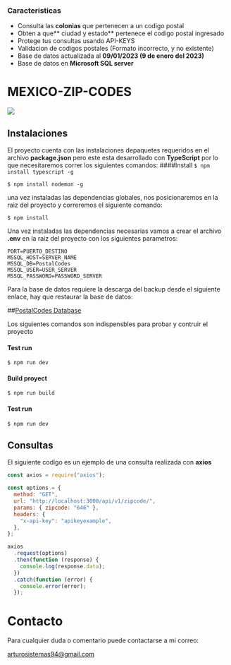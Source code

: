 ### Caracteristicas

- Consulta las **colonias** que pertenecen a un codigo postal
- Obten a que** ciudad y estado** pertenece el codigo postal ingresado
- Protege tus consultas usando API-KEYS
- Validacion de codigos postales (Formato incorrecto, y no existente)
- Base de datos actualizada al **09/01/2023 (9 de enero del 2023)**
- Base de datos en **Microsoft SQL server**

# MEXICO-ZIP-CODES

![](https://myawesomeportafolio.web.app/src/4x/logo-180x180.png)

## Instalaciones

El proyecto cuenta con las instalaciones depaquetes requeridos en el archivo **package.json** pero este esta desarrollado con **TypeScript** por lo que necesitaremos correr los siguientes comandos:
####Install
`$ npm install typescript -g`

`$ npm install nodemon -g`

una vez instaladas las dependencias globales, nos posicionaremos en la raiz del proyecto y correremos el siguiente comando:

`$ npm install`

Una vez instaladas las dependencias necesarias vamos a crear el archivo **.env** en la raiz del proyecto con los siguientes parametros:

    PORT=PUERTO_DESTINO
    MSSQL_HOST=SERVER_NAME
    MSSQL_DB=PostalCodes
    MSSQL_USER=USER_SERVER
    MSSQL_PASSWORD=PASSWORD_SERVER

Para la base de datos requiere la descarga del backup desde el siguiente enlace, hay que restaurar la base de datos:

##[PostalCodes Database](https://mega.nz/file/aOZxnKIQ#eUUjuTtUTykhbH6UxorzEFfijG6k96sorip9XP5OKWs "PostalCodes Database")

Los siguientes comandos son indispensbles para probar y contruir el proyecto

#### Test run

`$ npm run dev`

#### Build proyect

`$ npm run build`

#### Test run

`$ npm run dev`

## Consultas

El siguiente codigo es un ejemplo de una consulta realizada con **axios**

```javascript
const axios = require("axios");

const options = {
  method: "GET",
  url: "http://localhost:3000/api/v1/zipcode/",
  params: { zipcode: "646" },
  headers: {
    "x-api-key": "apikeyexample",
  },
};

axios
  .request(options)
  .then(function (response) {
    console.log(response.data);
  })
  .catch(function (error) {
    console.error(error);
  });
```

# Contacto

Para cualquier duda o comentario puede contactarse a mi correo:

arturosistemas94@gmail.com
